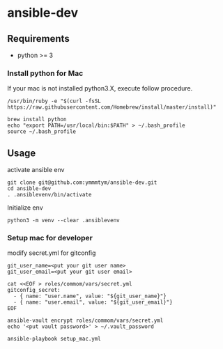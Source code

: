 # ansible-dev

## Requirements

- python >= 3

### Install python for Mac

If your mac is not installed python3.X, execute follow procedure.

```
/usr/bin/ruby -e "$(curl -fsSL https://raw.githubusercontent.com/Homebrew/install/master/install)"

brew install python
echo "export PATH=/usr/local/bin:$PATH" > ~/.bash_profile
source ~/.bash_profile
```

## Usage

activate ansible env

```
git clone git@github.com:ymmmtym/ansible-dev.git
cd ansible-dev
. .ansiblevenv/bin/activate
```

Initialize env

```
python3 -m venv --clear .ansiblevenv
```

### Setup mac for developer

modify secret.yml for gitconfig

```
git_user_name=<put your git user name>
git_user_email=<put your git user email>

cat <<EOF > roles/commom/vars/secret.yml
gitconfig_secret:
  - { name: "user.name", value: "${git_user_name}"}
  - { name: "user.email", value: "${git_user_email}"}
EOF

ansible-vault encrypt roles/commom/vars/secret.yml
echo '<put vault password>' > ~/.vault_password

ansible-playbook setup_mac.yml
```
